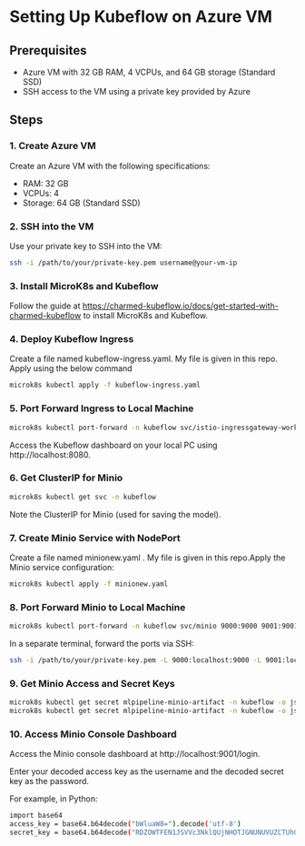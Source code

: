# Setting Up Kubeflow on Azure VM

## Prerequisites
- Azure VM with 32 GB RAM, 4 VCPUs, and 64 GB storage (Standard SSD)
- SSH access to the VM using a private key provided by Azure

## Steps

### 1. Create Azure VM
Create an Azure VM with the following specifications:
- RAM: 32 GB
- VCPUs: 4
- Storage: 64 GB (Standard SSD)

### 2. SSH into the VM
Use your private key to SSH into the VM:
```sh
ssh -i /path/to/your/private-key.pem username@your-vm-ip
```

### 3. Install MicroK8s and Kubeflow
Follow the guide at https://charmed-kubeflow.io/docs/get-started-with-charmed-kubeflow to install MicroK8s and Kubeflow.

### 4. Deploy Kubeflow Ingress
Create a file named kubeflow-ingress.yaml. My file is given in this repo. Apply using the below command
```sh
microk8s kubectl apply -f kubeflow-ingress.yaml
```

### 5. Port Forward Ingress to Local Machine
```sh
microk8s kubectl port-forward -n kubeflow svc/istio-ingressgateway-workload 8080:80
```
Access the Kubeflow dashboard on your local PC using http://localhost:8080.

### 6. Get ClusterIP for Minio
```sh
microk8s kubectl get svc -n kubeflow
```
Note the ClusterIP for Minio (used for saving the model).

### 7. Create Minio Service with NodePort
Create a file named minionew.yaml . My file is given in this repo.Apply the Minio service configuration:
```sh
microk8s kubectl apply -f minionew.yaml
```
### 8. Port Forward Minio to Local Machine
```sh
microk8s kubectl port-forward -n kubeflow svc/minio 9000:9000 9001:9001
```
In a separate terminal, forward the ports via SSH:
```sh
ssh -i /path/to/your/private-key.pem -L 9000:localhost:9000 -L 9001:localhost:9001 username@your-vm-ip
```

### 9. Get Minio Access and Secret Keys
```sh
microk8s kubectl get secret mlpipeline-minio-artifact -n kubeflow -o jsonpath="{.data.accesskey}" | base64 --decode
microk8s kubectl get secret mlpipeline-minio-artifact -n kubeflow -o jsonpath="{.data.secretkey}" | base64 --decode
```
### 10. Access Minio Console Dashboard
Access the Minio console dashboard at http://localhost:9001/login.

Enter your decoded access key as the username and the decoded secret key as the password.

For example, in Python:
```sh
import base64
access_key = base64.b64decode("bWluaW8=").decode('utf-8')
secret_key = base64.b64decode("RDZOWTFEN1JSVVc3NklQUjNHOTJGNUNUVUZCTUhG").decode('utf-8')
```
